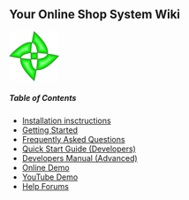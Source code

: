 ## Your Online Shop System Wiki

![YOS](./images/icon.png "YOS")

##### Table of Contents  
* [Installation insctructions](./Installation-insctructions)
* [Getting Started](./Getting-Started)
* [Frequently Asked Questions](./Frequently-Asked-Questions)
* [Quick Start Guide (Developers)](./Quick-Start-Guide-(Developers))
* [Developers Manual (Advanced)](./Developers-Manual-(Advanced))
* [Online Demo](http://youronlineshop.sourceforge.net/yos/)
* [YouTube Demo](./Web-Administration-Demo-Video)
* [Help Forums](https://sourceforge.net/p/youronlineshop/discussion/)
